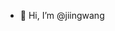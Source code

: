 - 👋 Hi, I’m @jiingwang

<!---
jiingwang/jiingwang is a ✨ special ✨ repository because its `README.md` (this file) appears on your GitHub profile.
You can click the Preview link to take a look at your changes.
--->
